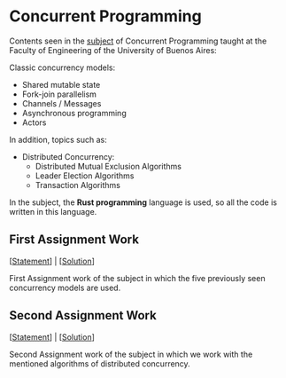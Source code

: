 # Concurrent Programming

Contents seen in the [subject](https://concurrentes-fiuba.github.io/) of Concurrent Programming taught at the Faculty of Engineering of the University of Buenos Aires:

Classic concurrency models:
* Shared mutable state
* Fork-join parallelism
* Channels / Messages
* Asynchronous programming
* Actors

In addition, topics such as:
* Distributed Concurrency:
  * Distributed Mutual Exclusion Algorithms
  * Leader Election Algorithms
  * Transaction Algorithms 

In the subject, the **Rust programming** language is used, so all the code is written in this language.

## First Assignment Work

[[Statement](/assignment-1/README.md)] | [[Solution](/assignment-1/solution)]

First Assignment work of the subject in which the five previously seen concurrency models are used.

## Second Assignment Work

[[Statement](/assignment-2/README.md)] | [[Solution](/assignment-2/solution)]

Second Assignment work of the subject in which we work with the mentioned algorithms of distributed concurrency.
